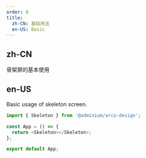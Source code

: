 ```yaml
---
order: 0
title:
  zh-CN: 基础用法
  en-US: Basic
---
```


## zh-CN

骨架屏的基本使用

## en-US

Basic usage of skeleton screen.

```js
import { Skeleton } from '@adminium/arco-design';

const App = () => {
  return <Skeleton></Skeleton>;
};

export default App;
```
